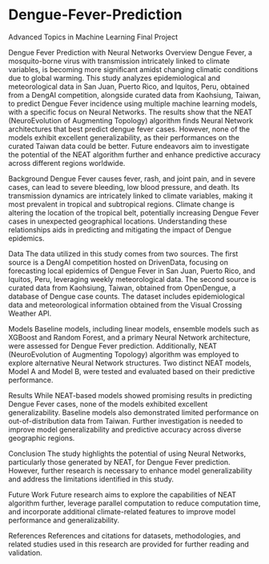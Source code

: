 # Dengue-Fever-Prediction
Advanced Topics in Machine Learning Final Project

Dengue Fever Prediction with Neural Networks
Overview
Dengue Fever, a mosquito-borne virus with transmission intricately linked to climate variables, is becoming more significant amidst changing climatic conditions due to global warming. This study analyzes epidemiological and meteorological data in San Juan, Puerto Rico, and Iquitos, Peru, obtained from a DengAI competition, alongside curated data from Kaohsiung, Taiwan, to predict Dengue Fever incidence using multiple machine learning models, with a specific focus on Neural Networks. The results show that the NEAT (NeuroEvolution of Augmenting Topology) algorithm finds Neural Network architectures that best predict dengue fever cases. However, none of the models exhibit excellent generalizability, as their performances on the curated Taiwan data could be better. Future endeavors aim to investigate the potential of the NEAT algorithm further and enhance predictive accuracy across different regions worldwide.

Background
Dengue Fever causes fever, rash, and joint pain, and in severe cases, can lead to severe bleeding, low blood pressure, and death. Its transmission dynamics are intricately linked to climate variables, making it most prevalent in tropical and subtropical regions. Climate change is altering the location of the tropical belt, potentially increasing Dengue Fever cases in unexpected geographical locations. Understanding these relationships aids in predicting and mitigating the impact of Dengue epidemics.

Data
The data utilized in this study comes from two sources. The first source is a DengAI competition hosted on DrivenData, focusing on forecasting local epidemics of Dengue Fever in San Juan, Puerto Rico, and Iquitos, Peru, leveraging weekly meteorological data. The second source is curated data from Kaohsiung, Taiwan, obtained from OpenDengue, a database of Dengue case counts. The dataset includes epidemiological data and meteorological information obtained from the Visual Crossing Weather API.

Models
Baseline models, including linear models, ensemble models such as XGBoost and Random Forest, and a primary Neural Network architecture, were assessed for Dengue Fever prediction. Additionally, NEAT (NeuroEvolution of Augmenting Topology) algorithm was employed to explore alternative Neural Network structures. Two distinct NEAT models, Model A and Model B, were tested and evaluated based on their predictive performance.

Results
While NEAT-based models showed promising results in predicting Dengue Fever cases, none of the models exhibited excellent generalizability. Baseline models also demonstrated limited performance on out-of-distribution data from Taiwan. Further investigation is needed to improve model generalizability and predictive accuracy across diverse geographic regions.

Conclusion
The study highlights the potential of using Neural Networks, particularly those generated by NEAT, for Dengue Fever prediction. However, further research is necessary to enhance model generalizability and address the limitations identified in this study.

Future Work
Future research aims to explore the capabilities of NEAT algorithm further, leverage parallel computation to reduce computation time, and incorporate additional climate-related features to improve model performance and generalizability.

References
References and citations for datasets, methodologies, and related studies used in this research are provided for further reading and validation.






